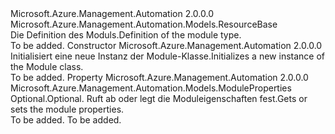 <Type Name="Module" FullName="Microsoft.Azure.Management.Automation.Models.Module">
  <TypeSignature Language="C#" Value="public class Module : Microsoft.Azure.Management.Automation.Models.ResourceBase" />
  <TypeSignature Language="ILAsm" Value=".class public auto ansi beforefieldinit Module extends Microsoft.Azure.Management.Automation.Models.ResourceBase" />
  <TypeSignature Language="DocId" Value="T:Microsoft.Azure.Management.Automation.Models.Module" />
  <TypeSignature Language="VB.NET" Value="Public Class Module&#xA;Inherits ResourceBase" />
  <TypeSignature Language="F#" Value="type Module = class&#xA;    inherit ResourceBase" />
  <AssemblyInfo>
    <AssemblyName>Microsoft.Azure.Management.Automation</AssemblyName>
    <AssemblyVersion>2.0.0.0</AssemblyVersion>
  </AssemblyInfo>
  <Base>
    <BaseTypeName>Microsoft.Azure.Management.Automation.Models.ResourceBase</BaseTypeName>
  </Base>
  <Interfaces />
  <Docs>
    <summary>
            <span data-ttu-id="60b69-101">Die Definition des Moduls.</span><span class="sxs-lookup"><span data-stu-id="60b69-101">Definition of the module type.</span></span>
            </summary>
    <remarks>To be added.</remarks>
  </Docs>
  <Members>
    <Member MemberName=".ctor">
      <MemberSignature Language="C#" Value="public Module ();" />
      <MemberSignature Language="ILAsm" Value=".method public hidebysig specialname rtspecialname instance void .ctor() cil managed" />
      <MemberSignature Language="DocId" Value="M:Microsoft.Azure.Management.Automation.Models.Module.#ctor" />
      <MemberSignature Language="VB.NET" Value="Public Sub New ()" />
      <MemberType>Constructor</MemberType>
      <AssemblyInfo>
        <AssemblyName>Microsoft.Azure.Management.Automation</AssemblyName>
        <AssemblyVersion>2.0.0.0</AssemblyVersion>
      </AssemblyInfo>
      <Parameters />
      <Docs>
        <summary>
            <span data-ttu-id="60b69-102">Initialisiert eine neue Instanz der Module-Klasse.</span><span class="sxs-lookup"><span data-stu-id="60b69-102">Initializes a new instance of the Module class.</span></span>
            </summary>
        <remarks>To be added.</remarks>
      </Docs>
    </Member>
    <Member MemberName="Properties">
      <MemberSignature Language="C#" Value="public Microsoft.Azure.Management.Automation.Models.ModuleProperties Properties { get; set; }" />
      <MemberSignature Language="ILAsm" Value=".property instance class Microsoft.Azure.Management.Automation.Models.ModuleProperties Properties" />
      <MemberSignature Language="DocId" Value="P:Microsoft.Azure.Management.Automation.Models.Module.Properties" />
      <MemberSignature Language="VB.NET" Value="Public Property Properties As ModuleProperties" />
      <MemberSignature Language="F#" Value="member this.Properties : Microsoft.Azure.Management.Automation.Models.ModuleProperties with get, set" Usage="Microsoft.Azure.Management.Automation.Models.Module.Properties" />
      <MemberType>Property</MemberType>
      <AssemblyInfo>
        <AssemblyName>Microsoft.Azure.Management.Automation</AssemblyName>
        <AssemblyVersion>2.0.0.0</AssemblyVersion>
      </AssemblyInfo>
      <ReturnValue>
        <ReturnType>Microsoft.Azure.Management.Automation.Models.ModuleProperties</ReturnType>
      </ReturnValue>
      <Docs>
        <summary>
            <span data-ttu-id="60b69-103">Optional.</span><span class="sxs-lookup"><span data-stu-id="60b69-103">Optional.</span></span> <span data-ttu-id="60b69-104">Ruft ab oder legt die Moduleigenschaften fest.</span><span class="sxs-lookup"><span data-stu-id="60b69-104">Gets or sets the module properties.</span></span>
            </summary>
        <value>To be added.</value>
        <remarks>To be added.</remarks>
      </Docs>
    </Member>
  </Members>
</Type>
